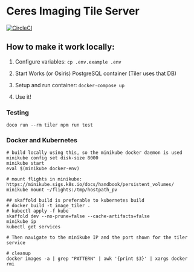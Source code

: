 # Ceres Imaging Tile Server

[![CircleCI](https://circleci.com/gh/ceresimaging/image-tiler.svg?style=svg)](https://circleci.com/gh/ceresimaging/image-tiler)

## How to make it work locally:

1. Configure variables: `cp .env.example .env`

2. Start Works (or Osiris) PostgreSQL container (Tiler uses that DB)

3. Setup and run container: `docker-compose up`

4. Use it!

### Testing

`doco run --rm tiler npm run test`

### Docker and Kubernetes

```
# build locally using this, so the minikube docker daemon is used
minikube config set disk-size 8000
minikube start
eval $(minikube docker-env)

# mount flights in minikube: https://minikube.sigs.k8s.io/docs/handbook/persistent_volumes/
minikube mount ~/flights:/tmp/hostpath_pv

## skaffold build is preferable to kubernetes build
# docker build -t image_tiler .
# kubectl apply -f kube
skaffold dev --no-prune=false --cache-artifacts=false
minikube ip
kubectl get services

# Then navigate to the minikube IP and the port shown for the tiler service

# cleanup
docker images -a | grep "PATTERN" | awk '{print $3}' | xargs docker rmi
```